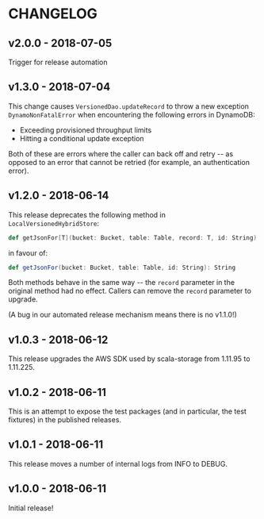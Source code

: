# CHANGELOG

## v2.0.0 - 2018-07-05

Trigger for release automation

## v1.3.0 - 2018-07-04

This change causes `VersionedDao.updateRecord` to throw a new exception
`DynamoNonFatalError` when encountering the following errors in DynamoDB:

-   Exceeding provisioned throughput limits
-   Hitting a conditional update exception

Both of these are errors where the caller can back off and retry -- as opposed
to an error that cannot be retried (for example, an authentication error).

## v1.2.0 - 2018-06-14

This release deprecates the following method in `LocalVersionedHybridStore`:

```scala
def getJsonFor[T](bucket: Bucket, table: Table, record: T, id: String): String
```

in favour of:

```scala
def getJsonFor(bucket: Bucket, table: Table, id: String): String
```

Both methods behave in the same way -- the `record` parameter in the original
method had no effect.  Callers can remove the `record` parameter to upgrade.

(A bug in our automated release mechanism means there is no v1.1.0!)

## v1.0.3 - 2018-06-12

This release upgrades the AWS SDK used by scala-storage from 1.11.95 to
1.11.225.

## v1.0.2 - 2018-06-11

This is an attempt to expose the test packages (and in particular, the test
fixtures) in the published releases.

## v1.0.1 - 2018-06-11

This release moves a number of internal logs from INFO to DEBUG.

## v1.0.0 - 2018-06-11

Initial release!
